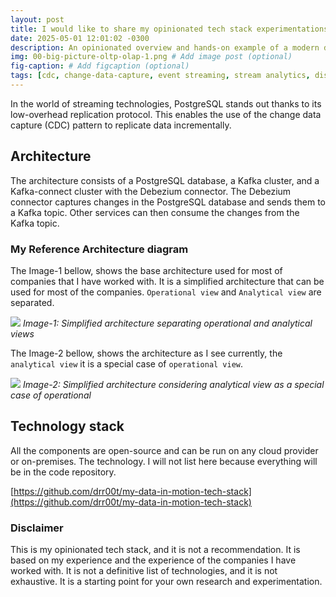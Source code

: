 ```yaml
---
layout: post
title: I would like to share my opinionated tech stack experimentations for data in motion and analytics
date: 2025-05-01 12:01:02 -0300
description: An opinionated overview and hands-on example of a modern data-in-motion stack for real-time change data capture and analytics.
img: 00-big-picture-oltp-olap-1.png # Add image post (optional)
fig-caption: # Add figcaption (optional)
tags: [cdc, change-data-capture, event streaming, stream analytics, distributed systems, data architecture, tech-stack, graph, data-in-motion, data-engineering, batch processing, data lake, lakehouse, warehouse]
---
```



In the world of streaming technologies, PostgreSQL stands out thanks to its low-overhead replication protocol. This enables the use of the change data capture (CDC) pattern to replicate data incrementally.




## Architecture
The architecture consists of a PostgreSQL database, a Kafka cluster, and a Kafka-connect cluster with the Debezium connector. The Debezium connector captures changes in the PostgreSQL database and sends them to a Kafka topic. Other services can then consume the changes from the Kafka topic.

### My Reference Architecture diagram

The Image-1 bellow, shows the base architecture used for most of companies that I have worked with. It is a simplified architecture that can be used for most of the companies. `Operational view` and `Analytical view` are separated. 

![]({{site.baseurl}}/assets/img/00-big-picture-oltp-olap-1.png)
_Image-1: Simplified architecture separating operational and analytical views_

The Image-2 bellow, shows the architecture as I see currently, the `analytical view` it is a special case of `operational view`.

![]({{site.baseurl}}/assets/img/00-big-picture-oltp-andolap-especial-case-1.png)
_Image-2: Simplified architecture considering analytical view as a special case of operational_

## Technology stack

All the components are open-source and can be run on any cloud provider or on-premises. The technology. I will not list here because everything will be in the code repository.

[https://github.com/drr00t/my-data-in-motion-tech-stack](https://github.com/drr00t/my-data-in-motion-tech-stack)

### Disclaimer

This is my opinionated tech stack, and it is not a recommendation. It is based on my experience and the experience of the companies I have worked with. It is not a definitive list of technologies, and it is not exhaustive. It is a starting point for your own research and experimentation.
